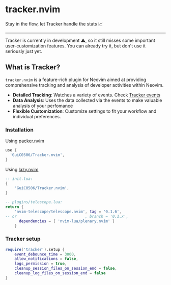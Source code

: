 # tracker.nvim

Stay in the flow, let Tracker handle the stats 📈

---

Tracker is currently in development ⚠️,  so it still misses some important user-customization features. You can already try it, but don't use it seriously just yet.

## What is Tracker?

`tracker.nvim` is a feature-rich plugin for Neovim aimed at providing comprehensive tracking and analysis of developer activities within Neovim.
- **Detailed Tracking**: Watches a variety of events. Check [Tracker events]()
- **Data Analysis**: Uses the data collected via the events to make valuable analysis of your perfomance
- **Flexible Customization**: Customize settings to fit your workflow and individual preferences.

### Installation

Using [packer.nvim](https://github.com/wbthomason/packer.nvim)
```lua
use {
  'GuiC0506/Tracker.nvim',
}
```


Using [lazy.nvim](https://github.com/folke/lazy.nvim)
```lua
-- init.lua:
{
    'GuiC0506/Tracker.nvim',
}

-- plugins/telescope.lua:
return {
    'nvim-telescope/telescope.nvim', tag = '0.1.6',
-- or                              , branch = '0.1.x',
      dependencies = { 'nvim-lua/plenary.nvim' }
    }
```

### Tracker setup 

```lua
require('tracker').setup {
    event_debounce_time = 3000,
    allow_notifications = false,
    logs_permission = true,
    cleanup_session_files_on_session_end = false,
    cleanup_log_files_on_session_end = false
}
```
